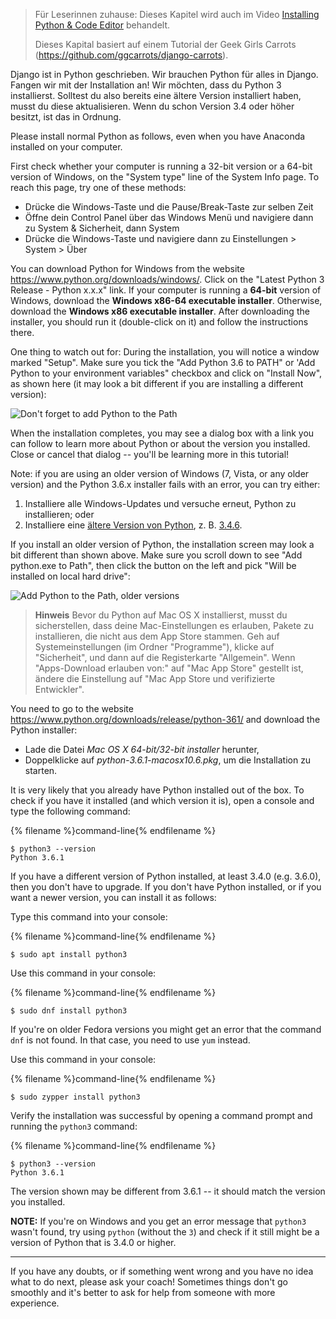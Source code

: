 > Für Leserinnen zuhause: Dieses Kapitel wird auch im Video [Installing Python & Code Editor](https://www.youtube.com/watch?v=pVTaqzKZCdA) behandelt.
> 
> Dieses Kapital basiert auf einem Tutorial der Geek Girls Carrots (https://github.com/ggcarrots/django-carrots).

Django ist in Python geschrieben. Wir brauchen Python für alles in Django. Fangen wir mit der Installation an! Wir möchten, dass du Python 3 installierst. Solltest du also bereits eine ältere Version installiert haben, musst du diese aktualisieren. Wenn du schon Version 3.4 oder höher besitzt, ist das in Ordnung.

Please install normal Python as follows, even when you have Anaconda installed on your computer.

<!--sec data-title="Install Python: Windows" data-id="python_windows" data-collapse=true ces-->

First check whether your computer is running a 32-bit version or a 64-bit version of Windows, on the "System type" line of the System Info page. To reach this page, try one of these methods:

* Drücke die Windows-Taste und die Pause/Break-Taste zur selben Zeit
* Öffne dein Control Panel über das Windows Menü und navigiere dann zu System & Sicherheit, dann System
* Drücke die Windows-Taste und navigiere dann zu Einstellungen > System > Über

You can download Python for Windows from the website https://www.python.org/downloads/windows/. Click on the "Latest Python 3 Release - Python x.x.x" link. If your computer is running a **64-bit** version of Windows, download the **Windows x86-64 executable installer**. Otherwise, download the **Windows x86 executable installer**. After downloading the installer, you should run it (double-click on it) and follow the instructions there.

One thing to watch out for: During the installation, you will notice a window marked "Setup". Make sure you tick the "Add Python 3.6 to PATH" or 'Add Python to your environment variables" checkbox and click on "Install Now", as shown here (it may look a bit different if you are installing a different version):

![Don't forget to add Python to the Path](../python_installation/images/python-installation-options.png)

When the installation completes, you may see a dialog box with a link you can follow to learn more about Python or about the version you installed. Close or cancel that dialog -- you'll be learning more in this tutorial!

Note: if you are using an older version of Windows (7, Vista, or any older version) and the Python 3.6.x installer fails with an error, you can try either:

1. Installiere alle Windows-Updates und versuche erneut, Python zu installieren; oder
2. Installiere eine [ältere Version von Python](https://www.python.org/downloads/windows/), z. B. [3.4.6](https://www.python.org/downloads/release/python-346/).

If you install an older version of Python, the installation screen may look a bit different than shown above. Make sure you scroll down to see "Add python.exe to Path", then click the button on the left and pick "Will be installed on local hard drive":

![Add Python to the Path, older versions](../python_installation/images/add_python_to_windows_path.png)

<!--endsec-->

<!--sec data-title="Install Python: OS X" data-id="python_OSX"
data-collapse=true ces-->

> **Hinweis** Bevor du Python auf Mac OS X installierst, musst du sicherstellen, dass deine Mac-Einstellungen es erlauben, Pakete zu installieren, die nicht aus dem App Store stammen. Geh auf Systemeinstellungen (im Ordner "Programme"), klicke auf "Sicherheit", und dann auf die Registerkarte "Allgemein". Wenn "Apps-Download erlauben von:" auf "Mac App Store" gestellt ist, ändere die Einstellung auf "Mac App Store und verifizierte Entwickler".

You need to go to the website https://www.python.org/downloads/release/python-361/ and download the Python installer:

* Lade die Datei *Mac OS X 64-bit/32-bit installer* herunter,
* Doppelklicke auf *python-3.6.1-macosx10.6.pkg*, um die Installation zu starten.

<!--endsec-->

<!--sec data-title="Install Python: Linux" data-id="python_linux"
data-collapse=true ces-->

It is very likely that you already have Python installed out of the box. To check if you have it installed (and which version it is), open a console and type the following command:

{% filename %}command-line{% endfilename %}

    $ python3 --version
    Python 3.6.1
    

If you have a different version of Python installed, at least 3.4.0 (e.g. 3.6.0), then you don't have to upgrade. If you don't have Python installed, or if you want a newer version, you can install it as follows:

<!--endsec-->

<!--sec data-title="Install Python: Debian or Ubuntu" data-id="python_debian" data-collapse=true ces-->

Type this command into your console:

{% filename %}command-line{% endfilename %}

    $ sudo apt install python3
    

<!--endsec-->

<!--sec data-title="Install Python: Fedora" data-id="python_fedora"
data-collapse=true ces-->

Use this command in your console:

{% filename %}command-line{% endfilename %}

    $ sudo dnf install python3
    

If you're on older Fedora versions you might get an error that the command `dnf` is not found. In that case, you need to use `yum` instead.

<!--endsec-->

<!--sec data-title="Install Python: openSUSE" data-id="python_openSUSE"
data-collapse=true ces-->

Use this command in your console:

{% filename %}command-line{% endfilename %}

    $ sudo zypper install python3
    

<!--endsec-->

Verify the installation was successful by opening a command prompt and running the `python3` command:

{% filename %}command-line{% endfilename %}

    $ python3 --version
    Python 3.6.1
    

The version shown may be different from 3.6.1 -- it should match the version you installed.

**NOTE:** If you're on Windows and you get an error message that `python3` wasn't found, try using `python` (without the `3`) and check if it still might be a version of Python that is 3.4.0 or higher.

* * *

If you have any doubts, or if something went wrong and you have no idea what to do next, please ask your coach! Sometimes things don't go smoothly and it's better to ask for help from someone with more experience.